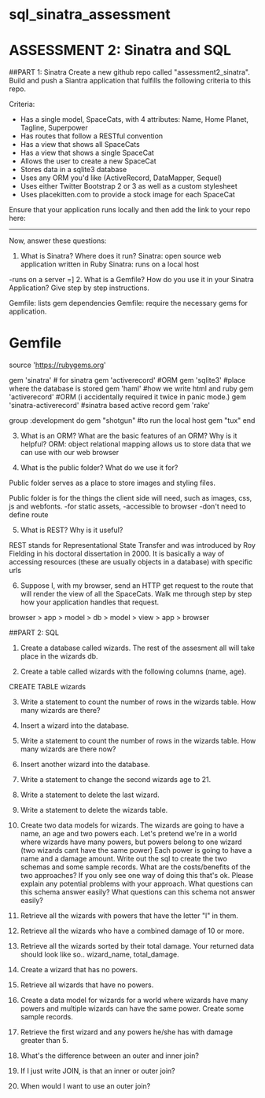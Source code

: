 sql_sinatra_assessment
======================
# ASSESSMENT 2: Sinatra and SQL


##PART 1: Sinatra
Create a new github repo called "assessment2_sinatra". Build and push a Siantra application that fulfills the following criteria to this repo.

Criteria:

  - Has a single model, SpaceCats, with 4 attributes: Name, Home Planet, Tagline, Superpower
  - Has routes that follow a RESTful convention
  - Has a view that shows all SpaceCats
  - Has a view that shows a single SpaceCat
  - Allows the user to create a new SpaceCat
  - Stores data in a sqlite3 database
  - Uses any ORM you'd like (ActiveRecord, DataMapper, Sequel)
  - Uses either Twitter Bootstrap 2 or 3 as well as a custom stylesheet
  - Uses placekitten.com to provide a stock image for each SpaceCat

Ensure that your application runs locally and then add the link to your repo here:

________________________________________________

Now, answer these questions:

1. What is Sinatra? Where does it run?
Sinatra: open source web application written in Ruby
Sinatra: runs on a local host

-runs on a server =] 
2. What is a Gemfile? How do you use it in your Sinatra Application? Give step by step instructions.

Gemfile: lists gem dependencies
Gemfile: require the necessary gems for application.

# Gemfile 
source 'https://rubygems.org'

gem 'sinatra' # for sinatra
gem 'activerecord' #ORM
gem 'sqlite3' #place where the database is stored
gem 'haml' #how we write html and ruby
gem 'activerecord' #ORM (i accidentally required it twice in panic mode.)
gem 'sinatra-activerecord' #sinatra based active record 
gem 'rake'

group :development do 
  gem "shotgun" #to run the local host
  gem "tux"
end 

3. What is an ORM? What are the basic features of an ORM? Why is it helpful?
ORM: object relational mapping 
allows us to store data that we can use with our web browser

4. What is the public folder? What do we use it for?

Public folder serves as a place to store images and styling files. 

Public folder is for the things the client side will need, such as images, css, js and webfonts.
-for static assets,
-accessible to browser 
-don't need to define route

5. What is REST? Why is it useful?

REST stands for Representational State Transfer and was introduced by Roy Fielding in his doctoral dissertation in 2000. It is basically a way of accessing resources (these are usually objects in a database) with specific urls

6. Suppose I, with my browser, send an HTTP get request to the route that will render the view of all the SpaceCats. Walk me through step by step how your application handles that request.

browser > app > model > db > model > view > app > browser  

##PART 2: SQL 
 
1. Create a database called wizards.
   The rest of the assesment all will take place in the wizards db.
 
2. Create a table called wizards with the following columns (name, age).

CREATE TABLE wizards

3. Write a statement to count the number of rows in the wizards table.  How many wizards are there?
 
4. Insert a wizard into the database.
 
5. Write a statement to count the number of rows in the wizards table.  How many wizards are there now?

6. Insert another wizard into the database.

7. Write a statement to change the second wizards age to 21.
 
9. Write a statement to delete the last wizard.
 
10. Write a statement to delete the wizards table.
 
11. Create two data models for wizards.  The wizards are going to have a name, an age and two powers each.  Let's pretend we're in a world where wizards have many powers, but powers belong to one wizard (two wizards cant have the same power)  Each power is going to have a name and a damage amount.  Write out the sql to create the two schemas and some sample records.  What are the costs/benefits of the two approaches?  If you only see one way of doing this that's ok.  Please explain any potential problems with your approach.  What questions can this schema answer easily?  What questions can this schema not answer easily?
 
12. Retrieve all the wizards with powers that have the letter "l" in them.
 
13. Retrieve all the wizards who have a combined damage of 10 or more.
 
14. Retrieve all the wizards sorted by their total damage.  Your returned data should look like so..
wizard_name, total_damage.
 
15. Create a wizard that has no powers.
 
16. Retrieve all wizards that have no powers.
 
17. Create a data model for wizards for a world where wizards have many powers and multiple wizards can have the same power. Create some sample records.
 
18. Retrieve the first wizard and any powers he/she has with damage greater than 5.
 
19. What's the difference between an outer and inner join?
 
20. If I just write JOIN, is that an inner or outer join?
 
21. When would I want to use an outer join?
